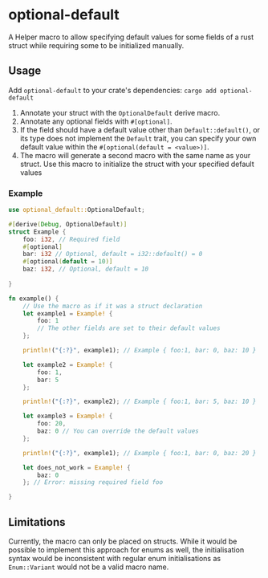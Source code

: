 # optional-default
A Helper macro to allow specifying default values for some fields of a rust struct while requiring some to be initialized manually.

## Usage

Add `optional-default` to your crate's dependencies: `cargo add optional-default`

1. Annotate your struct with the `OptionalDefault` derive macro.
2. Annotate any optional fields with `#[optional]`.
3. If the field should have a default value other than `Default::default()`, or its type does not implement the `Default` trait, you can specify your own default value within the `#[optional(default = <value>)]`.
4. The macro will generate a second macro with the same name as your struct. Use this macro to initialize the struct with your specified default values

### Example
```rust
use optional_default::OptionalDefault;

#[derive(Debug, OptionalDefault)]
struct Example {
    foo: i32, // Required field
    #[optional] 
    bar: i32 // Optional, default = i32::default() = 0
    #[optional(default = 10)]
    baz: i32, // Optional, default = 10
    
}

fn example() {
    // Use the macro as if it was a struct declaration
    let example1 = Example! {
        foo: 1 
        // The other fields are set to their default values
    };

    println!("{:?}", example1); // Example { foo:1, bar: 0, baz: 10 }

    let example2 = Example! {
        foo: 1,
        bar: 5
    };

    println!("{:?}", example2); // Example { foo:1, bar: 5, baz: 10 }

    let example3 = Example! {
        foo: 20,
        baz: 0 // You can override the default values
    };

    println!("{:?}", example1); // Example { foo:1, bar: 0, baz: 20 }

    let does_not_work = Example! {
        baz: 0  
    }; // Error: missing required field foo

}
```

## Limitations 
Currently, the macro can only be placed on structs. While it would be possible to implement this approach for enums as well, the initialisation syntax would be inconsistent with regular enum initialisations as `Enum::Variant` would not be a valid macro name. 

